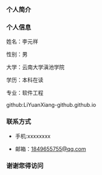 ### 个人简介


### 个人信息

姓名：李元祥


性别：男


大学：云南大学滇池学院


学历：本科在读


专业：软件工程


github:LiYuanXiang-github.github.io



 
### 联系方式


- 手机:xxxxxxxx


- 邮箱：1849655755@qq.com

### 谢谢您得访问

